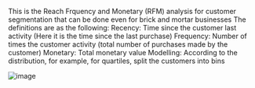 This is the Reach Frquency and Monetary (RFM) analysis for customer segmentation that can be done even for brick and mortar businesses
The definitions are as the following:
  Recency: Time since the customer last activity (Here it is the time since the last purchase)
  Frequency: Number of times the customer activity (total number of purchases made by the customer)
  Monetary: Total monetary value 
  Modelling: According to the distribution, for example, for quartiles, split the customers into bins

  ![image](https://github.com/user-attachments/assets/00b28915-8afa-4a68-a275-5c9dcf1b36ac)
